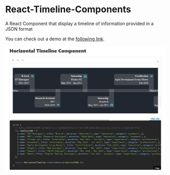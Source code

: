 # React-Timeline-Components

A React Component that display a timeline of information provided in a JSON format

You can check out a demo at the [following link](https://anweshgangula.github.io/React-Timeline-Components).

![Horizontal Timeline Component with code example](./GitHub_Assets/Horizontal_Timeline_Component.jpg)
